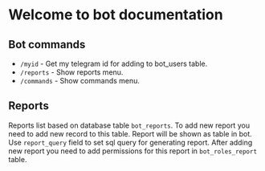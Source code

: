 # Welcome to bot documentation

## Bot commands

* `/myid` - Get my telegram id for adding to bot_users table.
* `/reports` - Show reports menu.
* `/commands` - Show commands menu.

## Reports

Reports list based on database table `bot_reports`. To add new report you need to add new record to this table. Report will be shown as table in bot. Use `report_query` field to set sql query for generating report.
After adding new report you need to add permissions for this report in `bot_roles_report` table.
